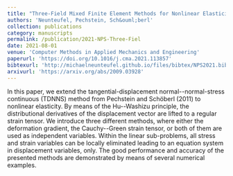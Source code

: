 ```yaml
---
title: "Three-Field Mixed Finite Element Methods for Nonlinear Elasticity"
authors: 'Neunteufel, Pechstein, Sch&ouml;berl'
collection: publications
category: manuscripts
permalink: /publication/2021-NPS-Three-Fiel
date: 2021-08-01
venue: 'Computer Methods in Applied Mechanics and Engineering'
paperurl: 'https://doi.org/10.1016/j.cma.2021.113857'
bibtexurl: 'http://michaelneunteufel.github.io/files/bibtex/NPS2021.bib'
arxivurl: 'https://arxiv.org/abs/2009.03928'
---
```

In this paper, we extend the tangential-displacement normal--normal-stress continuous (TDNNS) method from Pechstein and Sch&ouml;berl (2011) to nonlinear elasticity. By means of the Hu--Washizu principle, the distributional derivatives of the displacement vector are lifted to a regular strain tensor. We introduce three different methods, where either the deformation gradient, the Cauchy--Green strain tensor, or both of them are used as independent variables. Within the linear sub-problems, all stress and strain variables can be locally eliminated leading to an equation system in displacement variables, only. The good performance and accuracy of the presented methods are demonstrated by means of several numerical examples.